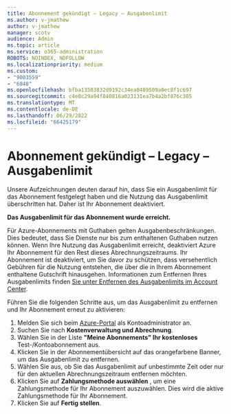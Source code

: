 ```yaml
---
title: Abonnement gekündigt – Legacy – Ausgabenlimit
ms.author: v-jmathew
author: v-jmathew
manager: scotv
audience: Admin
ms.topic: article
ms.service: o365-administration
ROBOTS: NOINDEX, NOFOLLOW
ms.localizationpriority: medium
ms.custom:
- "9003559"
- "6848"
ms.openlocfilehash: bfba13583832d9192c34ea8489509a0ec8f1c697
ms.sourcegitcommit: c4e8c29a94f840816a023131ea7b4a2bf876c305
ms.translationtype: MT
ms.contentlocale: de-DE
ms.lasthandoff: 06/29/2022
ms.locfileid: "66425179"
---
```

# <a name="subscription-cancelled---legacy---spending-limit"></a>Abonnement gekündigt – Legacy – Ausgabenlimit

Unsere Aufzeichnungen deuten darauf hin, dass Sie ein Ausgabenlimit für das Abonnement festgelegt haben und die Nutzung das Ausgabenlimit überschritten hat. Daher ist Ihr Abonnement deaktiviert.

**Das Ausgabenlimit für das Abonnement wurde erreicht.**

Für Azure-Abonnements mit Guthaben gelten Ausgabenbeschränkungen. Dies bedeutet, dass Sie Dienste nur bis zum enthaltenen Guthaben nutzen können. Wenn Ihre Nutzung das Ausgabenlimit erreicht, deaktiviert Azure Ihr Abonnement für den Rest dieses Abrechnungszeitraums. Ihr Abonnement ist deaktiviert, um Sie davor zu schützen, dass versehentlich Gebühren für die Nutzung entstehen, die über die in Ihrem Abonnement enthaltene Gutschrift hinausgehen. Informationen zum Entfernen Ihres Ausgabenlimits finden [Sie unter Entfernen des Ausgabenlimits im Account Center](https://docs.microsoft.com/azure/cost-management-billing/manage/spending-limit#remove).

Führen Sie die folgenden Schritte aus, um das Ausgabenlimit zu entfernen und Ihr Abonnement erneut zu aktivieren:

1. Melden Sie sich beim [Azure-Portal](https://portal.azure.com/) als Kontoadministrator an.
2. Suchen Sie nach **Kostenverwaltung und Abrechnung**.
3. Wählen Sie in der Liste **"Meine Abonnements" Ihr kostenloses** Test-/Kontoabonnement aus.
4. Klicken Sie in der Abonnementübersicht auf das orangefarbene Banner, um das Ausgabenlimit zu entfernen.
5. Wählen Sie aus, ob Sie das Ausgabenlimit auf unbestimmte Zeit oder nur für den aktuellen Abrechnungszeitraum entfernen möchten.
6. Klicken Sie auf **Zahlungsmethode auswählen** , um eine Zahlungsmethode für Ihr Abonnement auszuwählen. Dies wird die aktive Zahlungsmethode für Ihr Abonnement.
7. Klicken Sie auf **Fertig stellen**.
